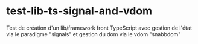 # test-lib-ts-signal-and-vdom
Test de création d'un lib/framework front TypeScript avec gestion de l'état via le paradigme "signals" et gestion du dom via le vdom "snabbdom"
